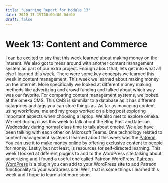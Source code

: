 ```yaml
---
title: "Learning Report for Module 13"
date: 2020-11-15T00:00:00-04:00
draft: false
---
```


Week 13: Content and Commerce
==============================================
I can be excited to say that this week learned about making money on the interent. We also got to mess around with another content management system as part of our extra project. Enough about that, lets get into what all else I learned this week. There were some key concepts we learned this week in content management. This week we learned about making money on the internet. More specifically we looked at different money making methods like advertizing and crowd funding and talked about which way was our favorite. For comparing content management systems, we looked at the omeka CMS. This CMS is simmilar to a database as it has different catagories and tags you can store things as. As far as managing content using workflows, me and my group worked on a blog post exploring important aspects when choosing a laptop. We also met to explore omeka. We met during class this week to talk about the Blog Post and later on Wednesday during normal class time to talk about omeka. We also have been talking with each other on Microsoft Teams. One technology related to content management systems I learned about this week was the [Patreon](https://www.patreon.com/ "Patreon"). You can use it to make money online by offering exclusive content to people for money. Lastly, but not least, is resources for self-directed learning. This week I looked at different plugins to add to the WordPress site talking about advertizing and I found a useful one called Patreon WordPress. [Patreon WordPress](https://sised.is.uky.edu/ict302wp/wp-admin/plugin-install.php?s=patreon&tab=search&type=term "Patreon WordPress") is a plugin you can add to your WordPress site to add Patreon functionality to your wordpress site. Well, that is some things I learned this week and I hope to learn a lot more soon.
